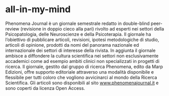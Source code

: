 # all-in-my-mind
Phenomena Journal è un giornale semestrale redatto in double-blind peer-review (revisione in doppio cieco alla pari) rivolto ad esperti nei settori della Psicopatologia, delle Neuroscienze e della Psicoterapia. Il giornale ha l’obiettivo di pubblicare articoli, revisioni, ipotesi metodologiche di studio, articoli di opinione, prodotti da nomi del panorama nazionale ed internazionale dei settori di interesse della rivista. In aggiunta il giornale ambisce a diffondere la cultura scientifica nei settori non esclusivamente accademici come ad esempio ambiti clinici non specializzati in progetti di ricerca. Il giornale, gestito dal gruppo di ricerca Phenomena, edito da Marp Edizioni, offre supporto editoriale attraverso una modalità disponibile e flessibile per tutti coloro che vogliono avvicinarci al mondo della Ricerca Scientifica. Gli articoli sono disponibili al sito www.phenomenajournal.it e sono coperti da licenza Open Access. 
